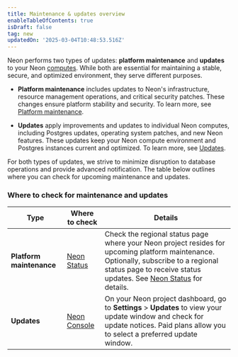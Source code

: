 ```yaml
---
title: Maintenance & updates overview
enableTableOfContents: true
isDraft: false
tag: new
updatedOn: '2025-03-04T10:48:53.516Z'
---
```


Neon performs two types of updates: **platform maintenance** and **updates** to your Neon [computes](/docs/reference/glossary#compute). While both are essential for maintaining a stable, secure, and optimized environment, they serve different purposes.

- **Platform maintenance** includes updates to Neon's infrastructure, resource management operations, and critical security patches. These changes ensure platform stability and security. To learn more, see [Platform maintenance](/docs/manage/platform-maintenance).

- **Updates** apply improvements and updates to individual Neon computes, including Postgres updates, operating system patches, and new Neon features. These updates keep your Neon compute environment and Postgres instances current and optimized. To learn more, see [Updates](/docs/manage/updates).

For both types of updates, we strive to minimize disruption to database operations and provide advanced notification. The table below outlines where you can check for upcoming maintenance and updates.

### Where to check for maintenance and updates

| Type | Where to check | Details |
|------|--------------|---------|
| **Platform maintenance** | [Neon Status](https://neonstatus.com/) | Check the regional status page where your Neon project resides for upcoming platform maintenance. Optionally, subscribe to a regional status page to receive status updates. See [Neon Status](/docs/introduction/status) for details. |
| **Updates** | [Neon Console](https://console.neon.tech/app/projects) | On your Neon project dashboard, go to **Settings** > **Updates** to view your update window and check for update notices. Paid plans allow you to select a preferred update window. |
